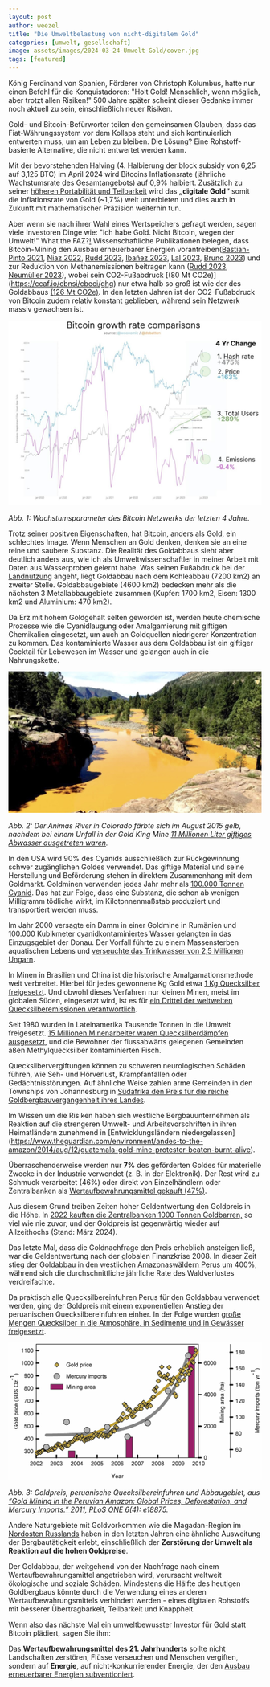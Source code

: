 ```yaml
---
layout: post
author: weezel
title: "Die Umweltbelastung von nicht-digitalem Gold"
categories: [umwelt, gesellschaft]
image: assets/images/2024-03-24-Umwelt-Gold/cover.jpg
tags: [featured]
---
```


König Ferdinand von Spanien, Förderer von Christoph Kolumbus, hatte nur einen Befehl für die Konquistadoren: "Holt Gold! Menschlich, wenn möglich, aber trotzt allen Risiken!" 500 Jahre später scheint dieser Gedanke immer noch aktuell zu sein, einschließlich neuer Risiken.

Gold- und Bitcoin-Befürworter teilen den gemeinsamen Glauben, dass das Fiat-Währungssystem vor dem Kollaps steht und sich kontinuierlich entwerten muss, um am Leben zu bleiben. Die Lösung? Eine Rohstoff-basierte Alternative, die nicht entwertet werden kann.
 
Mit der bevorstehenden Halving (4. Halbierung der block subsidy von 6,25 auf 3,125 BTC) im April 2024 wird Bitcoins Inflationsrate (jährliche Wachstumsrate des Gesamtangebots) auf 0,9% halbiert. Zusätzlich zu seiner [höheren Portabilität und Teilbarkeit](https://bitcoinmagazine.com/markets/bitcoin-vs-gold-1395264628) wird das **„digitale Gold“** somit die Inflationsrate von Gold (~1,7%) weit unterbieten und dies auch in Zukunft mit mathematischer Präzision weiterhin tun.

Aber wenn sie nach ihrer Wahl eines Wertspeichers gefragt werden, sagen viele Investoren Dinge wie: "Ich habe Gold. Nicht Bitcoin, wegen der Umwelt!" What the FAZ?[!](https://leo-mattes.com/wp-content/uploads/2022/12/BitSkit-I-dontt-give-a-FUD-Too-Bit-To-Fail.mp3) Wissenschaftliche Publikationen belegen, dass Bitcoin-Mining den Ausbau erneuerbarer Energien vorantreiben([Bastian-Pinto 2021](https://www.sciencedirect.com/science/article/abs/pii/S1364032120308054), [Niaz 2022](https://www.sciencedirect.com/science/article/abs/pii/S0959652622022983), [Rudd 2023](https://papers.ssrn.com/sol3/papers.cfm?abstract_id=4634256), [Ibañez 2023](https://www.mdpi.com/2078-1547/14/3/35), [Lal 2023](https://pubs.acs.org/doi/10.1021/acssuschemeng.3c05445), [Bruno 2023](https://www.sciencedirect.com/science/article/pii/S0928765523000313)) und zur Reduktion von Methanemissionen beitragen kann ([Rudd 2023](https://papers.ssrn.com/sol3/papers.cfm?abstract_id=4634256), [Neumüller 2023](https://ceepr.mit.edu/wp-content/uploads/2023/06/MIT-CEEPR-WP-2023-11.pdf)), wobei sein CO2-Fußabdruck [(80 Mt CO2e)] (https://ccaf.io/cbnsi/cbeci/ghg) nur etwa halb so groß ist wie der des Goldabbaus [(126 Mt CO2e)](https://www.gold.org/download/file/14316/gold-and-climate-change-current-and-future-impacts-3.pdf). In den letzten Jahren ist der CO2-Fußabdruck von Bitcoin zudem relativ konstant geblieben, während sein Netzwerk massiv gewachsen ist.


![](/assets/images/2024-03-24-Umwelt-Gold/Abb1.jpg)

_Abb. 1: Wachstumsparameter des Bitcoin Netzwerks der letzten 4 Jahre._


Trotz seiner positven Eigenschaften, hat Bitcoin, anders als Gold, ein schlechtes Image. Wenn Menschen an Gold denken, denken sie an eine reine und saubere Substanz. Die Realität des Goldabbaus sieht aber deutlich anders aus, wie ich als Umweltwissenschaftler in meiner Arbeit mit Daten aus Wasserproben gelernt habe.
Was seinen Fußabdruck bei der [Landnutzung](https://www.nature.com/articles/s43247-023-00805-6) angeht, liegt Goldabbau nach dem Kohleabbau (7200 km2) an zweiter Stelle. Goldabbaugebiete (4600 km2) bedecken mehr als die nächsten 3 Metallabbaugebiete zusammen (Kupfer: 1700 km2, Eisen: 1300 km2 und Aluminium: 470 km2). 

Da Erz mit hohem Goldgehalt selten geworden ist, werden heute chemische Prozesse wie die Cyanidlaugung oder Amalgamierung mit giftigen Chemikalien eingesetzt, um auch an Goldquellen niedrigerer Konzentration zu kommen. 
Das kontaminierte Wasser aus dem Goldabbau ist ein giftiger Cocktail für Lebewesen im Wasser und gelangen auch in die Nahrungskette.


![](/assets/images/2024-03-24-Umwelt-Gold/Abb2.jpg)

_Abb. 2: Der Animas River in Colorado färbte sich im August 2015 gelb, nachdem bei einem Unfall in der Gold King Mine [11 Millionen Liter giftiges Abwasser ausgetreten waren](https://www.mining.com/epa-says-colorado-mine-spill-equivalent-to-4-to-7-days-of-ongoing-acid-drainage/)._

In den USA wird 90% des Cyanids ausschließlich zur Rückgewinnung schwer zugänglichen Goldes verwendet. Das giftige Material und seine Herstellung und Beförderung stehen in direktem Zusammenhang mit dem Goldmarkt. 
Goldminen verwenden jedes Jahr mehr als [100.000 Tonnen Cyanid](https://www.epa.gov/sites/default/files/2020-07/documents/cyanide_eia_neshap_proposal_05-2000.pdf). Das hat zur Folge, dass eine Substanz, die schon ab wenigen Milligramm tödliche wirkt, im Kilotonnenmaßstab produziert und transportiert werden muss.

Im Jahr 2000 versagte ein Damm in einer Goldmine in Rumänien und 100.000 Kubikmeter cyanidkontaminiertes Wasser gelangten in das Einzugsgebiet der Donau. Der Vorfall führte zu einem Massensterben aquatischen Lebens und [verseuchte das Trinkwasser von 2,5 Millionen Ungarn](https://reliefweb.int/report/hungary/baia-mare-gold-mine-cyanide-spill-causes-impacts-and-liability).

In Minen in Brasilien und China ist die historische Amalgamationsmethode weit verbreitet. Hierbei für jedes gewonnene Kg Gold etwa [1 Kg Quecksilber freigesetzt](https://www.sciencedirect.com/science/article/abs/pii/S014765139891692X).
Und obwohl dieses Verfahren nur kleinen Minen, meist im globalen Süden, eingesetzt wird, ist es für [ein Drittel der weltweiten Quecksilberemissionen verantwortlich](https://www.unep.org/resources/publication/global-mercury-assessment-2018).

Seit 1980 wurden in Lateinamerika Tausende Tonnen in die Umwelt freigesetzt. [15 Millionen Minenarbeiter waren Quecksilberdämpfen ausgesetzt](https://ehp.niehs.nih.gov/doi/10.1289/ehp.1307864), und die Bewohner der flussabwärts gelegenen Gemeinden aßen Methylquecksilber kontaminierten Fisch.

Quecksilbervergiftungen können zu schweren neurologischen Schäden führen, wie Seh- und Hörverlust, Krampfanfällen oder Gedächtnisstörungen.
Auf ähnliche Weise zahlen arme Gemeinden in den Townships von Johannesburg in [Südafrika den Preis für die reiche Goldbergbauvergangenheit ihres Landes](https://www.aljazeera.com/gallery/2023/4/17/photos-south-africas-gold-mining-legacy).

Im Wissen um die Risiken haben sich westliche Bergbauunternehmen als Reaktion auf die strengeren Umwelt- und Arbeitsvorschriften in ihren Heimatländern zunehmend in [Entwicklungsländern niedergelassen]
(https://www.theguardian.com/environment/andes-to-the-amazon/2014/aug/12/guatemala-gold-mine-protester-beaten-burnt-alive).

Überraschenderweise werden nur **7%** des geförderten Goldes für materielle Zwecke in der Industrie verwendet (z. B. in der Elektronik). Der Rest wird zu Schmuck verarbeitet (46%) oder direkt von Einzelhändlern oder Zentralbanken als [Wertaufbewahrungsmittel gekauft (47%)](https://de.statista.com/statistik/daten/studie/1171928/umfrage/verteilung-der-weltweiten-goldnachfrage-nach-sektoren/).

Aus diesem Grund treiben Zeiten hoher Geldentwertung den Goldpreis in die Höhe. 
In [2022 kauften die Zentralbanken 1000 Tonnen Goldbarren,](https://www.ft.com/content/2b31029a-2fed-4e22-89a5-45f881c401b0)
so viel wie nie zuvor, und der Goldpreis ist gegenwärtig wieder auf Allzeithochs (Stand: März 2024).

Das letzte Mal, dass die Goldnachfrage den Preis erheblich ansteigen ließ, war die Geldentwertung nach der globalen Finanzkrise 2008. In dieser Zeit stieg der Goldabbau in den westlichen [Amazonaswäldern Perus](https://www.pnas.org/doi/full/10.1073/pnas.1318271110) um 400%, während sich die durchschnittliche jährliche Rate des Waldverlustes verdreifachte.

Da praktisch alle Quecksilbereinfuhren Perus für den Goldabbau verwendet werden, ging der Goldpreis mit einem exponentiellen Anstieg der peruanischen Quecksilbereinfuhren einher. In der Folge wurden [große Mengen Quecksilber in die Atmosphäre, in Sedimente und in Gewässer freigesetzt](https://journals.plos.org/plosone/article?id=10.1371/journal.pone.0018875).

![](/assets/images/2024-03-24-Umwelt-Gold/Abb3.jpg)

_Abb. 3: Goldpreis, peruanische Quecksilbereinfuhren und Abbaugebiet, aus [“Gold Mining in the Peruvian Amazon: Global Prices, Deforestation, and Mercury Imports.” 2011, PLoS ONE 6(4): e18875](https://journals.plos.org/plosone/article?id=10.1371/journal.pone.0018875)._

Andere Naturgebiete mit Goldvorkommen wie die Magadan-Region im [Nordosten Russlands](https://www.mdpi.com/2072-4292/15/14/3564) haben in den letzten Jahren eine ähnliche Ausweitung der Bergbautätigkeit erlebt, einschließlich der **Zerstörung der Umwelt als Reaktion auf die hohen Goldpreise**.

Der Goldabbau, der weitgehend von der Nachfrage nach einem Wertaufbewahrungsmittel angetrieben wird, verursacht weltweit ökologische und soziale Schäden. 
Mindestens die Hälfte des heutigen Goldbergbaus könnte durch die Verwendung eines anderen Wertaufbewahrungsmittels verhindert werden - eines digitalen Rohstoffs mit besserer Übertragbarkeit, Teilbarkeit und Knappheit.

Wenn also das nächste Mal ein umweltbewusster Investor für Gold statt Bitcoin plädiert, sagen Sie ihm:

Das **Wertaufbewahrungsmittel des 21. Jahrhunderts** sollte nicht Landschaften zerstören, Flüsse verseuchen und Menschen vergiften, sondern auf **Energie**, auf nicht-konkurrierender Energie, der den [Ausbau erneuerbarer Energien subventioniert](https://papers.ssrn.com/sol3/papers.cfm?abstract_id=4634256).
 

